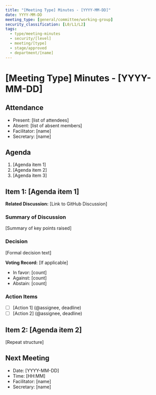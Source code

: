 ```yaml
---
title: "[Meeting Type] Minutes - [YYYY-MM-DD]"
date: YYYY-MM-DD
meeting_type: [general/committee/working-group]
security_classification: [L0/L1/L2]
tags:
  - type/meeting-minutes
  - security/[level]
  - meeting/[type]
  - stage/approved
  - department/[name]
---
```


# [Meeting Type] Minutes - [YYYY-MM-DD]

## Attendance
- Present: [list of attendees]
- Absent: [list of absent members]
- Facilitator: [name]
- Secretary: [name]

## Agenda
1. [Agenda item 1]
2. [Agenda item 2]
3. [Agenda item 3]

## Item 1: [Agenda item 1]
**Related Discussion:** [Link to GitHub Discussion]

### Summary of Discussion
[Summary of key points raised]

### Decision
[Formal decision text]

**Voting Record:** [If applicable]
- In favor: [count]
- Against: [count]
- Abstain: [count]

### Action Items
- [ ] [Action 1] (@assignee, deadline)
- [ ] [Action 2] (@assignee, deadline)

## Item 2: [Agenda item 2]
[Repeat structure]

## Next Meeting
- Date: [YYYY-MM-DD]
- Time: [HH:MM]
- Facilitator: [name]
- Secretary: [name]
